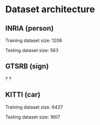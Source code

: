 # Dataset architecture

## INRIA (person)
Training dataset size: 1208

Testing dataset size: 563

## GTSRB (sign)
?
?

## KITTI (car)
Training dataset size: 6427

Testing dataset size: 1607

